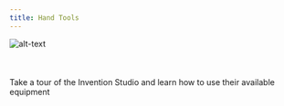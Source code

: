 ```yaml
---
title: Hand Tools
---
```

![alt-text](../assets/workshops/is.jpg#icon)
<br/><br/>
<br/><br/>
Take a tour of the Invention Studio and learn how to use their available equipment
<br/><br/>
<br/><br/>
